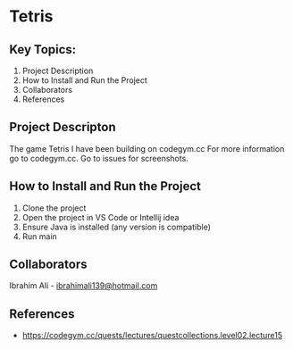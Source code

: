 # Tetris

## Key Topics:
1. Project Description  
2. How to Install and Run the Project
3. Collaborators
4. References

## Project Descripton
The game Tetris I have been building on codegym.cc For more information go to codegym.cc. Go to issues for screenshots.

## How to Install and Run the Project
1. Clone the project
2. Open the project in VS Code or Intellij idea
3. Ensure Java is installed (any version is compatible)
4. Run main

## Collaborators  
Ibrahim Ali - ibrahimali139@hotmail.com  

## References
- https://codegym.cc/quests/lectures/questcollections.level02.lecture15
